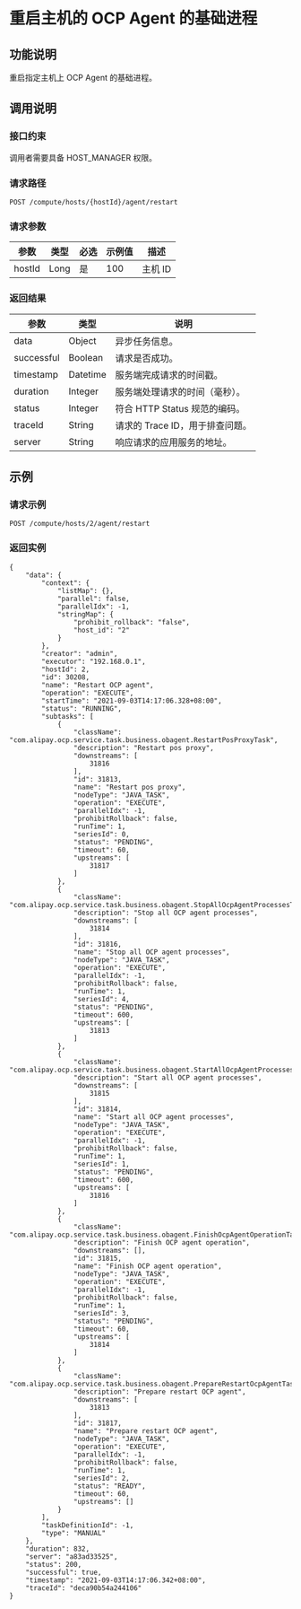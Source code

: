 重启主机的 OCP Agent 的基础进程 
==========================================



功能说明 
-------------------------

重启指定主机上 OCP Agent 的基础进程。

调用说明 
-------------------------

### 接口约束 

调用者需要具备 HOST_MANAGER 权限。

### 请求路径 

`POST /compute/hosts/{hostId}/agent/restart`

### 请求参数 



|   参数   |  类型  | 必选 | 示例值 |  描述   |
|--------|------|----|-----|-------|
| hostId | Long | 是  | 100 | 主机 ID |



### 返回结果 



|     参数     |    类型    |          说明           |
|------------|----------|-----------------------|
| data       | Object   | 异步任务信息。               |
| successful | Boolean  | 请求是否成功。               |
| timestamp  | Datetime | 服务端完成请求的时间戳。          |
| duration   | Integer  | 服务端处理请求的时间（毫秒）。       |
| status     | Integer  | 符合 HTTP Status 规范的编码。 |
| traceId    | String   | 请求的 Trace ID，用于排查问题。  |
| server     | String   | 响应请求的应用服务的地址。         |



示例 
-----------------------

### 请求示例 

`POST /compute/hosts/2/agent/restart`

### 返回实例 

```unknow
{
    "data": {
        "context": {
            "listMap": {},
            "parallel": false,
            "parallelIdx": -1,
            "stringMap": {
                "prohibit_rollback": "false",
                "host_id": "2"
            }
        },
        "creator": "admin",
        "executor": "192.168.0.1",
        "hostId": 2,
        "id": 30208,
        "name": "Restart OCP agent",
        "operation": "EXECUTE",
        "startTime": "2021-09-03T14:17:06.328+08:00",
        "status": "RUNNING",
        "subtasks": [
            {
                "className": "com.alipay.ocp.service.task.business.obagent.RestartPosProxyTask",
                "description": "Restart pos proxy",
                "downstreams": [
                    31816
                ],
                "id": 31813,
                "name": "Restart pos proxy",
                "nodeType": "JAVA_TASK",
                "operation": "EXECUTE",
                "parallelIdx": -1,
                "prohibitRollback": false,
                "runTime": 1,
                "seriesId": 0,
                "status": "PENDING",
                "timeout": 60,
                "upstreams": [
                    31817
                ]
            },
            {
                "className": "com.alipay.ocp.service.task.business.obagent.StopAllOcpAgentProcessesTask",
                "description": "Stop all OCP agent processes",
                "downstreams": [
                    31814
                ],
                "id": 31816,
                "name": "Stop all OCP agent processes",
                "nodeType": "JAVA_TASK",
                "operation": "EXECUTE",
                "parallelIdx": -1,
                "prohibitRollback": false,
                "runTime": 1,
                "seriesId": 4,
                "status": "PENDING",
                "timeout": 600,
                "upstreams": [
                    31813
                ]
            },
            {
                "className": "com.alipay.ocp.service.task.business.obagent.StartAllOcpAgentProcessesTask",
                "description": "Start all OCP agent processes",
                "downstreams": [
                    31815
                ],
                "id": 31814,
                "name": "Start all OCP agent processes",
                "nodeType": "JAVA_TASK",
                "operation": "EXECUTE",
                "parallelIdx": -1,
                "prohibitRollback": false,
                "runTime": 1,
                "seriesId": 1,
                "status": "PENDING",
                "timeout": 600,
                "upstreams": [
                    31816
                ]
            },
            {
                "className": "com.alipay.ocp.service.task.business.obagent.FinishOcpAgentOperationTask",
                "description": "Finish OCP agent operation",
                "downstreams": [],
                "id": 31815,
                "name": "Finish OCP agent operation",
                "nodeType": "JAVA_TASK",
                "operation": "EXECUTE",
                "parallelIdx": -1,
                "prohibitRollback": false,
                "runTime": 1,
                "seriesId": 3,
                "status": "PENDING",
                "timeout": 60,
                "upstreams": [
                    31814
                ]
            },
            {
                "className": "com.alipay.ocp.service.task.business.obagent.PrepareRestartOcpAgentTask",
                "description": "Prepare restart OCP agent",
                "downstreams": [
                    31813
                ],
                "id": 31817,
                "name": "Prepare restart OCP agent",
                "nodeType": "JAVA_TASK",
                "operation": "EXECUTE",
                "parallelIdx": -1,
                "prohibitRollback": false,
                "runTime": 1,
                "seriesId": 2,
                "status": "READY",
                "timeout": 60,
                "upstreams": []
            }
        ],
        "taskDefinitionId": -1,
        "type": "MANUAL"
    },
    "duration": 832,
    "server": "a83ad33525",
    "status": 200,
    "successful": true,
    "timestamp": "2021-09-03T14:17:06.342+08:00",
    "traceId": "deca90b54a244106"
}
```


